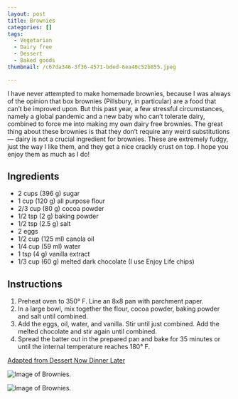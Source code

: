 ```yaml
---
layout: post
title: Brownies
categories: []
tags:
  - Vegetarian
  - Dairy free
  - Dessert
  - Baked goods
thumbnail: /c67da346-3f36-4571-bded-6ea40c52b855.jpeg

---
```


I have never attempted to make homemade brownies, because I was always of the opinion that box brownies (Pillsbury, in particular) are a food that can’t be improved upon. But this past year, a few stressful circumstances, namely a global pandemic and a new baby who can’t tolerate dairy, combined to force me into making my own dairy free brownies. The great thing about these brownies is that they don’t require any weird substitutions — dairy is not a crucial ingredient for brownies. These are extremely fudgy, just the way I like them, and they get a nice crackly crust on top. I hope you enjoy them as much as I do!


## Ingredients

- 2 cups (396 g) sugar
- 1 cup (120 g) all purpose flour
- 2/3 cup (80 g) cocoa powder
- 1/2 tsp (2 g) baking powder
- 1/2 tsp (2.5 g) salt
- 2 eggs
- 1/2 cup (125 ml) canola oil
- 1/4 cup (59 ml) water
- 1 tsp (4 g) vanilla extract
- 1/3 cup (60 g) melted dark chocolate (I use Enjoy Life chips)

## Instructions

1. Preheat oven to 350° F. Line an 8x8 pan with parchment paper. 
1. In a large bowl, mix together the flour, cocoa powder, baking powder and salt until combined. 
1. Add the eggs, oil, water, and vanilla. Stir until just combined. Add the melted chocolate and stir again until combined.
1. Spread the batter out in the prepared pan and bake for 35 minutes or until the internal temperature reaches 180° F. 


[Adapted from Dessert Now Dinner Later](https://www.dessertnowdinnerlater.com/fudgy-brownies/)


![Image of Brownies.](/upload//7310a6d5-3fbf-4a4f-95fc-0efebeef8025.jpeg)

![Image of Brownies.](/upload//0677a93b-a77e-4980-9997-69f9567ce906.jpeg)